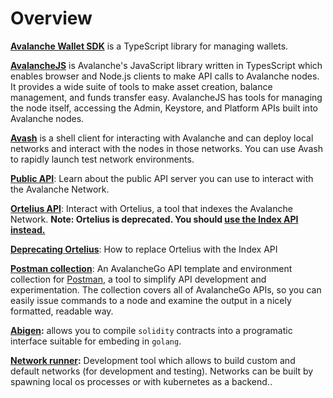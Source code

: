 # Overview

[**Avalanche Wallet SDK**](avalanche-wallet-sdk/README.md) is a TypeScript library for managing wallets.

[**AvalancheJS**](avalanchejs/README.md) is Avalanche's JavaScript library written in TypesScript which enables browser and Node.js clients to make API calls to Avalanche nodes. It provides a wide suite of tools to make asset creation, balance management, and funds transfer easy. AvalancheJS has tools for managing the node itself, accessing the Admin, Keystore, and Platform APIs built into Avalanche nodes.

[**Avash**](avash.md) is a shell client for interacting with Avalanche and can deploy local networks and interact with the nodes in those networks. You can use Avash to rapidly launch test network environments.

[**Public API**](public-api.md): Learn about the public API server you can use to interact with the Avalanche Network.

[**Ortelius API**](ortelius.md): Interact with Ortelius, a tool that indexes the Avalanche Network. **Note: Ortelius is deprecated. You should [use the Index API instead.](deprecating-ortelius.md)**

[**Deprecating Ortelius**](deprecating-ortelius.md): How to replace Ortelius with the Index API

[**Postman collection**](postman-avalanche-collection.md): An AvalancheGo API template and environment collection for [Postman](https://postman.com/), a tool to simplify API development and experimentation. The collection covers all of AvalancheGo APIs, so you can easily issue commands to a node and examine the output in a nicely formatted, readable way.

[**Abigen**](abigen.md)**:** allows you to compile `solidity` contracts into a programatic interface suitable for embeding in `golang`.

[**Network runner**](netrunner.md)**:** Development tool which allows to build custom and default networks (for development and testing). Networks can be built by spawning local os processes or with kubernetes as a backend..
